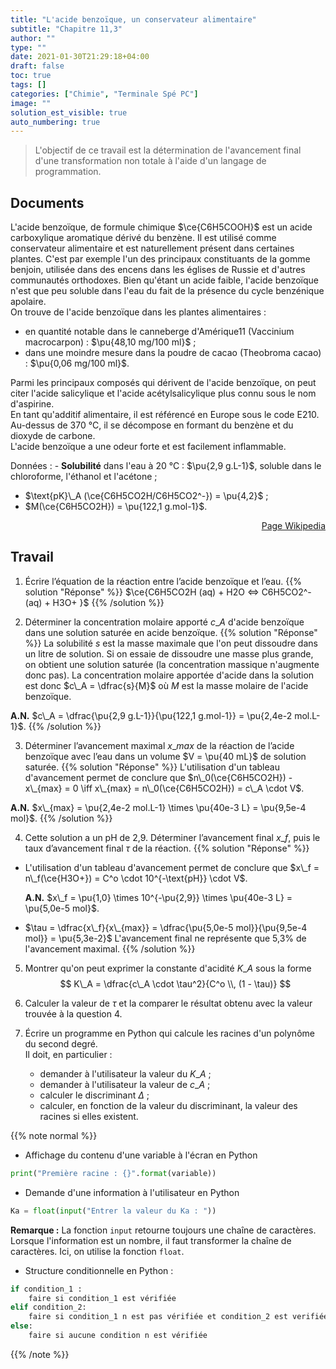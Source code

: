 ```yaml
---
title: "L'acide benzoïque, un conservateur alimentaire"
subtitle: "Chapitre 11,3"
author: ""
type: ""
date: 2021-01-30T21:29:18+04:00
draft: false
toc: true
tags: []
categories: ["Chimie", "Terminale Spé PC"]
image: ""
solution_est_visible: true
auto_numbering: true
---
```


> L'objectif de ce travail est la détermination de l'avancement final d'une transformation non totale à l'aide d'un langage de programmation.

## Documents

L'acide benzoïque, de formule chimique $\ce{C6H5COOH}$ est un acide carboxylique aromatique dérivé du benzène. Il est utilisé comme conservateur alimentaire et est naturellement présent dans certaines plantes. C'est par exemple l'un des principaux constituants de la gomme benjoin, utilisée dans des encens dans les églises de Russie et d'autres communautés orthodoxes. Bien qu'étant un acide faible, l'acide benzoïque n'est que peu soluble dans l'eau du fait de la présence du cycle benzénique apolaire.\
On trouve de l'acide benzoïque dans les plantes alimentaires :
- en quantité notable dans le canneberge d'Amérique11 (Vaccinium macrocarpon) : $\pu{48,10 mg/100 ml}$ ;
- dans une moindre mesure dans la poudre de cacao (Theobroma cacao) : $\pu{0,06 mg/100 ml}$.

Parmi les principaux composés qui dérivent de l'acide benzoïque, on peut citer l'acide salicylique et l'acide acétylsalicylique plus connu sous le nom d'aspirine.\
En tant qu'additif alimentaire, il est référencé en Europe sous le code E210.\
Au-dessus de 370&nbsp;°C, il se décompose en formant du benzène et du dioxyde de carbone.\
L'acide benzoïque a une odeur forte et est facilement inflammable.

Données
: - **Solubilité** dans l'eau à 20&nbsp;°C : $\pu{2,9 g.L-1}$, soluble dans le chloroforme, l'éthanol et l'acétone ;
- $\text{pK}\_A (\ce{C6H5CO2H/C6H5CO2^-}) = \pu{4,2}$ ;
- $M(\ce{C6H5CO2H}) = \pu{122,1 g.mol-1}$.

<div style="text-align: right;">
   <a href="https://fr.wikipedia.org/wiki/Acide_benzoïque" target="_blank">Page Wikipedia</a>
</div>

## Travail

1. Écrire l’équation de la réaction entre l’acide benzoïque et l’eau. 
{{% solution "Réponse" %}}
$\ce{C6H5CO2H (aq) + H2O <=> C6H5CO2^- (aq) + H3O+ }$
{{% /solution %}}

2. Déterminer la concentration molaire apporté $c\_A$ d'acide benzoïque dans une solution saturée en acide benzoïque.
{{% solution "Réponse" %}}
La solubilité $s$ est la masse maximale que l'on peut dissoudre dans un litre de solution. Si on essaie de dissoudre une masse plus grande, on obtient une solution saturée (la concentration massique n'augmente donc pas). La concentration molaire apportée d'acide dans la solution est donc $c\_A = \dfrac{s}{M}$ où $M$ est la masse molaire de l'acide benzoïque.

**A.N.** $c\_A = \dfrac{\pu{2,9 g.L-1}}{\pu{122,1 g.mol-1}} = \pu{2,4e-2 mol.L-1}$.
{{% /solution %}}

3. Déterminer l’avancement maximal $x\_{max}$ de la réaction de l’acide benzoïque avec l’eau dans un volume $V = \pu{40 mL}$ de solution saturée. 
{{% solution "Réponse" %}}
L'utilisation d'un tableau d'avancement permet de conclure que $n\_0(\ce{C6H5CO2H}) - x\_{max} = 0 \iff x\_{max} = n\_0(\ce{C6H5CO2H}) = c\_A \cdot V$.

**A.N.** $x\_{max} = \pu{2,4e-2 mol.L-1} \times \pu{40e-3 L} = \pu{9,5e-4 mol}$.
{{% /solution %}}

4. Cette solution a un pH de 2,9. Déterminer l’avancement final $x\_f$, puis le taux d’avancement final $\tau$ de la réaction.
{{% solution "Réponse" %}}
- L'utilisation d'un tableau d'avancement permet de conclure que $x\_f = n\_f(\ce{H3O+}) = C^o \cdot 10^{-\text{pH}} \cdot V$.

   **A.N.** $x\_f = \pu{1,0} \times 10^{-\pu{2,9}} \times \pu{40e-3 L} = \pu{5,0e-5 mol}$.

- $\tau = \dfrac{x\_f}{x\_{max}} = \dfrac{\pu{5,0e-5 mol}}{\pu{9,5e-4 mol}} = \pu{5,3e-2}$ L'avancement final ne représente que 5,3% de l'avancement maximal.
{{% /solution %}} 

5. Montrer qu'on peut exprimer la constante d'acidité $K\_A$ sous la forme 
$$
    K\_A = \dfrac{c\_A \cdot \tau^2}{C^o \\, (1 - \tau)}
$$


6. Calculer la valeur de $\tau$ et la comparer le résultat obtenu avec la valeur trouvée à la question 4.

7. Écrire un programme en Python qui calcule les racines d'un polynôme du second degré.\
Il doit, en particulier :
   - demander à l'utilisateur la valeur du $K\_A$ ;
   - demander à l'utilisateur la valeur de $c\_A$ ;
   - calculer le discriminant $\Delta$ ;
   - calculer, en fonction de la valeur du discriminant, la valeur des racines si elles existent.

{{% note normal %}}
- Affichage du contenu d'une variable à l'écran en Python
```python
print("Première racine : {}".format(variable))
```
- Demande d'une information à l'utilisateur en Python
```python
Ka = float(input("Entrer la valeur du Ka : "))
```

**Remarque :** La fonction `input` retourne toujours une chaîne de caractères. Lorsque l'information est un nombre, il faut transformer la chaîne de caractères. Ici, on utilise la fonction `float`.

- Structure conditionnelle en Python :
```python
if condition_1 :
    faire si condition_1 est vérifiée
elif condition_2:
    faire si condition_1 n est pas vérifiée et condition_2 est verifiée
else:
    faire si aucune condition n est vérifiée
```
{{% /note %}}